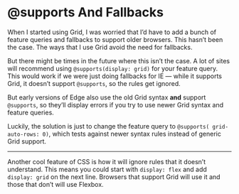 # @supports And Fallbacks  
  
When I started using Grid, I was worried that I’d have to add a bunch of feature queries and fallbacks to support older browsers. This hasn’t been the case. The ways that I use Grid avoid the need for fallbacks.  
  
But there might be times in the future where this isn’t the case. A lot of sites will recommend using `@supports(display: grid)` for your feature query. This would work if we were just doing fallbacks for IE — while it supports Grid, it doesn’t support `@supports`, so the rules get ignored.  
  
But early versions of Edge also use the old Grid syntax **and** support `@supports`, so they’ll display errors if you try to use newer Grid syntax and feature queries.  
  
Luckily, the solution is just to change the feature query to `@supports( grid-auto-rows: 0)`, which tests against newer syntax rules instead of generic Grid support.  
  
----  
  
Another cool feature of CSS is how it will ignore rules that it doesn’t understand.  This means you could start with `display: flex` and add `display: grid` on the next line. Browsers that support Grid will use it and those that don’t will use Flexbox.  
  

